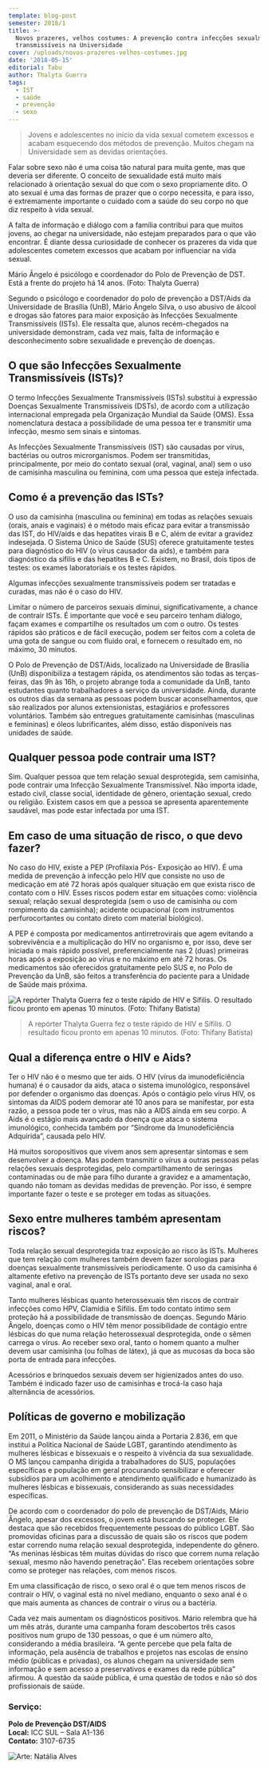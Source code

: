 ```yaml
---
template: blog-post
semester: 2018/1
title: >-
  Novos prazeres, velhos costumes: A prevenção contra infecções sexualmente
  transmissíveis na Universidade
cover: /uploads/novos-prazeres-velhos-costumes.jpg
date: '2018-05-15'
editorial: Tabu
author: Thalyta Guerra
tags:
  - IST
  - saúde
  - prevenção
  - sexo
---
```


> Jovens e adolescentes no início da vida sexual cometem excessos e acabam esquecendo dos métodos de prevenção. Muitos chegam na Universidade sem as devidas orientações.

Falar sobre sexo não é uma coisa tão natural para muita gente, mas que deveria ser diferente. O conceito de sexualidade está muito mais relacionado à orientação sexual do que com o sexo propriamente dito. O ato sexual é uma das formas de prazer que o corpo necessita, e para isso, é extremamente importante o cuidado com a saúde do seu corpo no que diz respeito à vida sexual.

A falta de informação e diálogo com a família contribui para que muitos jovens, ao chegar na universidade, não estejam preparados para o que vão encontrar. É diante dessa curiosidade de conhecer os prazeres da vida que adolescentes cometem excessos que acabam por influenciar na vida sexual.

Mário Ângelo é psicólogo e coordenador do Polo de Prevenção de DST. Está a frente do projeto há 14 anos. (Foto: Thalyta Guerra)

Segundo o psicólogo e coordenador do polo de prevenção a DST/Aids da Universidade de Brasília (UnB), Mário Ângelo Silva, o uso abusivo de álcool e drogas são fatores para maior exposição às Infecções Sexualmente Transmissíveis (ISTs). Ele ressalta que, alunos recém-chegados na universidade demonstram, cada vez mais, falta de informação e desconhecimento sobre sexualidade e prevenção de doenças.

## O que são Infecções Sexualmente Transmissíveis (ISTs)?

O termo Infecções Sexualmente Transmissíveis (ISTs) substitui à expressão Doenças Sexualmente Transmissíveis (DSTs), de acordo com a utilização internacional empregada pela Organização Mundial da Saúde (OMS). Essa nomenclatura destaca a possibilidade de uma pessoa ter e transmitir uma infecção, mesmo sem sinais e sintomas.

As Infecções Sexualmente Transmissíveis (IST) são causadas por vírus, bactérias ou outros microrganismos. Podem ser transmitidas, principalmente, por meio do contato sexual (oral, vaginal, anal) sem o uso de camisinha masculina ou feminina, com uma pessoa que esteja infectada.

## Como é a prevenção das ISTs?

O uso da camisinha (masculina ou feminina) em todas as relações sexuais (orais, anais e vaginais) é o método mais eficaz para evitar a transmissão das IST, do HIV/aids e das hepatites virais B e C, além de evitar a gravidez indesejada. O Sistema Único de Saúde (SUS) oferece gratuitamente testes para diagnóstico do HIV (o vírus causador da aids), e também para diagnóstico da sífilis e das hepatites B e C. Existem, no Brasil, dois tipos de testes: os exames laboratoriais e os testes rápidos.

Algumas infecções sexualmente transmissíveis podem ser tratadas e curadas, mas não é o caso do HIV.

Limitar o número de parceiros sexuais diminui, significativamente, a chance de contrair ISTs. É importante que você e seu parceiro tenham diálogo, façam exames e compartilhe os resultados um com o outro. Os testes rápidos são práticos e de fácil execução, podem ser feitos com a coleta de uma gota de sangue ou com fluido oral, e fornecem o resultado em, no máximo, 30 minutos.

O Polo de Prevenção de DST/Aids, localizado na Universidade de Brasília (UnB) disponibiliza a testagem rápida, os atendimentos são todas as terças-feiras, das 9h às 16h, o projeto abrange toda a comunidade da UnB, tanto estudantes quanto trabalhadores a serviço da universidade. Ainda, durante os outros dias da semana as pessoas podem buscar aconselhamentos, que são realizados por alunos extensionistas, estagiários e professores voluntários. Também são entregues gratuitamente camisinhas (masculinas e femininas) e óleos lubrificantes, além disso, estão disponíveis nas unidades de saúde.

## Qualquer pessoa pode contrair uma IST?

Sim. Qualquer pessoa que tem relação sexual desprotegida, sem camisinha, pode contrair uma Infecção Sexualmente Transmissível. Não importa idade, estado civil, classe social, identidade de gênero, orientação sexual, credo ou religião. Existem casos em que a pessoa se apresenta aparentemente saudável, mas pode estar infectada por uma IST.

## Em caso de uma situação de risco, o que devo fazer?

No caso do HIV, existe a PEP (Profilaxia Pós- Exposição ao HIV). É uma medida de prevenção à infecção pelo HIV que consiste no uso de medicação em até 72 horas após qualquer situação em que exista risco de contato com o HIV. Esses riscos podem estar em situações como: violência sexual; relação sexual desprotegida (sem o uso de camisinha ou com rompimento da camisinha); acidente ocupacional (com instrumentos perfurocortantes ou contato direto com material biológico).

A PEP é composta por medicamentos antirretrovirais que agem evitando a sobrevivência e a multiplicação do HIV no organismo e, por isso, deve ser iniciada o mais rápido possível, preferencialmente nas 2 (duas) primeiras horas após a exposição ao vírus e no máximo em até 72 horas. Os medicamentos são oferecidos gratuitamente pelo SUS e, no Polo de Prevenção da UnB, são feitos a transferência do paciente para a Unidade de Saúde mais próxima.

![A repórter Thalyta Guerra fez o teste rápido de HIV e Sífilis. O resultado ficou pronto em apenas 10 minutos. (Foto: Thifany Batista)](/uploads/novos-prazeres-velhos-costumes.jpg)

> A repórter Thalyta Guerra fez o teste rápido de HIV e Sífilis. O resultado ficou pronto em apenas 10 minutos. (Foto: Thifany Batista)

## Qual a diferença entre o HIV e Aids?

Ter o HIV não é o mesmo que ter aids. O HIV (vírus da imunodeficiência humana) é o causador da aids, ataca o sistema imunológico, responsável por defender o organismo das doenças. Após o contágio pelo vírus HIV, os sintomas da AIDS podem demorar até 10 anos para se manifestar, por esta razão, a pessoa pode ter o vírus, mas não a AIDS ainda em seu corpo. A Aids é o estágio mais avançado da doença que ataca o sistema imunológico, conhecida também por “Síndrome da Imunodeficiência Adquirida”, causada pelo HIV.

Há muitos soropositivos que vivem anos sem apresentar sintomas e sem desenvolver a doença. Mas podem transmitir o vírus a outras pessoas pelas relações sexuais desprotegidas, pelo compartilhamento de seringas contaminadas ou de mãe para filho durante a gravidez e a amamentação, quando não tomam as devidas medidas de prevenção. Por isso, é sempre importante fazer o teste e se proteger em todas as situações.

## Sexo entre mulheres também apresentam riscos?

Toda relação sexual desprotegida traz exposição ao risco às ISTs. Mulheres que tem relação com mulheres também devem fazer sorologias para doenças sexualmente transmissíveis periodicamente. O uso da camisinha é altamente efetivo na prevenção de ISTs portanto deve ser usada no sexo vaginal, anal e oral.

Tanto mulheres lésbicas quanto heterossexuais têm riscos de contrair infecções como HPV, Clamídia e Sífilis. Em todo contato íntimo sem proteção há a possibilidade de transmissão de doenças. Segundo Mário Ângelo, doenças como o HIV têm menor possibilidade de contágio entre lésbicas do que numa relação heterossexual desprotegida, onde o sêmen carrega o vírus. Ao receber sexo oral, tanto o homem quanto a mulher devem usar camisinha (ou folhas de látex), já que as mucosas da boca são porta de entrada para infecções.

Acessórios e brinquedos sexuais devem ser higienizados antes do uso. Também é indicado fazer uso de camisinhas e trocá-la caso haja alternância de acessórios.

## Políticas de governo e mobilização

Em 2011, o Ministério da Saúde lançou ainda a Portaria 2.836, em que institui a Política Nacional de Saúde LGBT, garantindo atendimento às mulheres lésbicas e bissexuais e o respeito à vivência da sua sexualidade. O MS lançou campanha dirigida a trabalhadores do SUS, populações específicas e população em geral procurando sensibilizar e oferecer subsídios para um acolhimento e atendimento qualificado e humanizado às mulheres lésbicas e bissexuais, considerando as suas necessidades específicas.

De acordo com o coordenador do polo de prevenção de DST/Aids, Mário Ângelo, apesar dos excessos, o jovem está buscando se proteger. Ele destaca que são recebidos frequentemente pessoas do público LGBT. São promovidas oficinas para a discussão de quais são os riscos que podem estar correndo numa relação sexual desprotegida, independente do gênero. “As meninas lésbicas têm muitas dúvidas do risco que correm numa relação sexual, mesmo não havendo penetração”. Elas recebem orientações sobre como se proteger nas relações, com menos riscos.

Em uma classificação de risco, o sexo oral é o que tem menos riscos de contrair o HIV, o vaginal está no nível mediano, enquanto o sexo anal é o que mais aumenta as chances de contrair o vírus ou a bactéria.

Cada vez mais aumentam os diagnósticos positivos. Mário relembra que há um mês atrás, durante uma campanha foram descobertos três casos positivos num grupo de 130 pessoas, o que é um número alto, considerando a média brasileira. “A gente percebe que pela falta de informação, pela ausência de trabalhos e projetos nas escolas de ensino médio (públicas e privadas), os alunos chegam na universidade sem informação e sem acesso a preservativos e exames da rede pública” afirmou. A questão da saúde pública, é uma questão de todos e não só dos profissionais de saúde.

### Serviço:

**Polo de Prevenção DST/AIDS**\
**Local:** ICC SUL – Sala A1-136\
**Contato:** 3107-6735

![Arte: Natália Alves](/uploads/img-20180515-wa0040.jpg)
